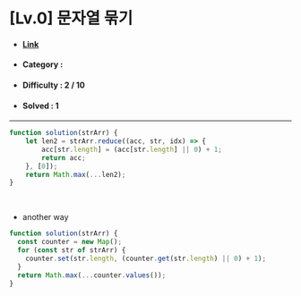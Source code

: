 # [Lv.0] 문자열 묶기 
* #### [Link](https://school.programmers.co.kr/learn/courses/30/lessons/181855)
* #### Category : 
* #### Difficulty : 2 / 10  
* #### Solved : 1

<hr />

```js
function solution(strArr) {
    let len2 = strArr.reduce((acc, str, idx) => {
        acc[str.length] = (acc[str.length] || 0) + 1;
        return acc;
    }, [0]);
    return Math.max(...len2);
}
```

<br /> 

* another way 
```js
function solution(strArr) {
  const counter = new Map();
  for (const str of strArr) {
    counter.set(str.length, (counter.get(str.length) || 0) + 1);
  }
  return Math.max(...counter.values());
}
```